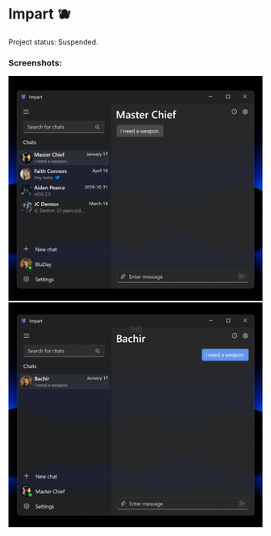 # Impart 🫐

Project status: Suspended.

### Screenshots:

![BluDay](/assets/0.png)
![Master Chief](/assets/1.png)
